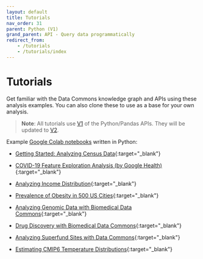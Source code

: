 ```yaml
---
layout: default
title: Tutorials
nav_order: 31
parent: Python (V1)
grand_parent: API - Query data programmatically
redirect_from:
    - /tutorials
    - /tutorials/index
---
```


# Tutorials

Get familiar with the Data Commons knowledge graph and APIs using these analysis examples.
You can also clone these to use as a base for your own analysis.

> **Note**: All tutorials use [V1](/api/python/) of the Python/Pandas APIs. They will be updated to [V2](/api/python/v2/).

Example [Google Colab
notebooks](https://colab.research.google.com/notebooks/intro.ipynb) written in
Python:

-   [Getting Started: Analyzing Census Data](https://colab.research.google.com/github/datacommonsorg/api-python/blob/master/notebooks/analyzing_census_data.ipynb){:target="_blank"}

-   [COVID-19 Feature Exploration Analysis (by Google Health)](https://colab.research.google.com/github/datacommonsorg/api-python/blob/master/notebooks/COVID_19_Feature_Exploration_Analysis_with_Data_Commons.ipynb){:target="_blank"}

-   [Analyzing Income Distribution](https://colab.research.google.com/github/datacommonsorg/api-python/blob/master/notebooks/analyzing_income_distribution.ipynb){:target="_blank"}

-   [Prevalence of Obesity in 500 US Cities](https://colab.research.google.com/github/datacommonsorg/api-python/blob/master/notebooks/analyzing_obesity_prevalence.ipynb){:target="_blank"}

-   [Analyzing Genomic Data with Biomedical Data Commons](https://colab.research.google.com/github/datacommonsorg/api-python/blob/master/notebooks/analyzing_genomic_data.ipynb){:target="_blank"}

-   [Drug Discovery with Biomedical Data Commons](https://colab.research.google.com/github/datacommonsorg/api-python/blob/master/notebooks/Drug_Discovery_With_Data_Commons.ipynb){:target="_blank"}

-   [Analyzing Superfund Sites with Data Commons](https://colab.research.google.com/github/datacommonsorg/api-python/blob/master/notebooks/Analyzing_SuperfundSites_with_Data_Commons.ipynb){:target="_blank"}

-   [Estimating CMIP6 Temperature Distributions](https://colab.research.google.com/github/datacommonsorg/api-python/blob/master/notebooks/Estimating_(Temperature)_Distributions_With_DataCommons_.ipynb){:target="_blank"}
